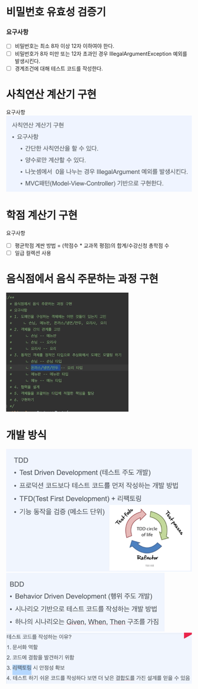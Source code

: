 
# 비밀번호 유효성 검증기
### 요구사항
- [ ] 비밀번호는 최소 8자 이상 12자 이하여야 한다.
- [ ] 비밀번호가 8자 미만 또는 12자 초과인 경우 IllegalArgumentException 예외를 발생시킨다.
- [ ] 경계조건에 대해 테스트 코드를 작성한다.

# 사칙연산 계산기 구현
요구사항 
![img_4.png](img_4.png)

# 학점 계산기 구현 
요구사항
- [ ] 평균학점 계싼 방법 = (학점수 * 교과목 평점)의 합계/수강신청 총학점 수
- [ ] 일급 컬렉션 사용

# 음식점에서 음식 주문하는 과정 구현
![img_5.png](img_5.png)
# 개발 방식
![img_1.png](img_1.png)
![img_2.png](img_2.png)
![img_3.png](img_3.png) 